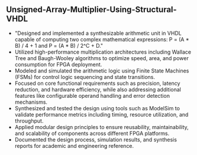 ## Unsigned-Array-Multiplier-Using-Structural-VHDL

<ul>
  <li> "Designed and implemented a synthesizable arithmetic unit in VHDL capable of computing two complex mathematical expressions: P = (A * B) / 4 + 1 and P = (A * B) / 2^C + D." </li>
  <li> Utilized high-performance multiplication architectures including Wallace Tree and Baugh-Wooley algorithms to optimize speed, area, and power consumption for FPGA deployment. </li>
  <li> Modeled and simulated the arithmetic logic using Finite State Machines (FSMs) for control logic sequencing and state transitions. </li>
  <li> Focused on core functional requirements such as precision, latency reduction, and hardware efficiency, while also addressing additional features like configurable operand handling and error detection mechanisms. </li>
  <li> Synthesized and tested the design using tools such as ModelSim to validate performance metrics including timing, resource utilization, and throughput. </li>
  <li> Applied modular design principles to ensure reusability, maintainability, and scalability of components across different FPGA platforms. </li>
  <li> Documented the design process, simulation results, and synthesis reports for academic and engineering reference. </li>
</ul>
